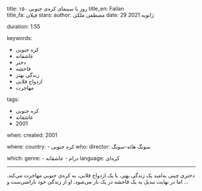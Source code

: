 
title: ۱۵۰ روز با سینمای کره‌ی جنوبی 
title_en: Failan  
title_fa: فیلان 
stars: 
author: مصطفی ملکی
date: 29 ژانویه 2021

duration: 1:55

keywords:
  - کره جنوبی
  - عاشقانه
  - دختر
  - فاحشه
  - زندگی بهتر
  - ازدواج قلابی
  - مهاجرت
  
tags:
  - کره جنوبی
  - عاشقانه
  - 2001

when:
  created: 2001

where:
  country: 
    - کره جنوبی 
who:
  director: سونگ هائه-سونگ

which:
  genre:
    - درام
    - عاشقانه
  language: کره‌ای

---

دختری چینی به‌امید یک زندگی بهتر، با یک ازدواج قلابی، به کره‌ی جنوبی مهاجرت می‌کند. اما در نهایت تبدیل به یک فاحشه در یک بار می‌شود. او از زندگی خود ناراضی‌ست و ...
